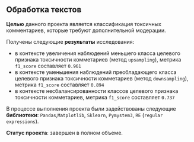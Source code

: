 ## Обработка текстов

**Целью** данного проекта является классификация токсичных комментариев, которые требуют дополнительной модерации.

Получены следующие **результаты** исследования: 
- в контексте увеличения наблюдений меньшего класса целевого признака токсичности комметариев (метод `upsampling`), метрика `f1_score` составляет `0.961`
- в контексте уменьшения наблюдений преобладающего класса целевого признака токсичности комметариев (метод `downsampling`), метрика `f1_score` составляет `0.894`
- в контексте несбалансированности классов целевого признака токсичности комметариев, метрика `f1_score` составляет `0.737`

В процессе выполнения проекта были задействованы следующие **библиотеки**: `Pandas`,`Matplotlib`, `Sklearn`, `Pymystem3`, `RE` (`regular expressions`). 

**Статус проекта**: завершен в полном объеме.
